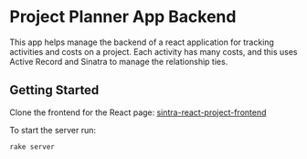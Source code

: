 # Project Planner App Backend

This app helps manage the backend of a react application for tracking activities and costs on a project. Each activity has many costs, and this uses Active Record and Sinatra to manage the relationship ties. 


## Getting Started

Clone the frontend for the React page: 
[sintra-react-project-frontend](https://github.com/bperez3237/phase-3-sinatra-react-project-frontend)

To start the server run: 
```bash
rake server
```